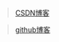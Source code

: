 # 

> [CSDN博客](https://blog.csdn.net/m0_37965018)


> [github博客](https://github.com/Corefo/ "github")

